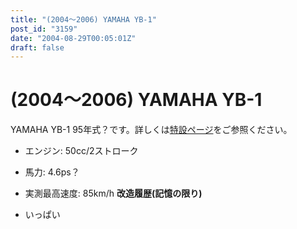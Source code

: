 ```yaml
---
title: "(2004～2006) YAMAHA YB-1"
post_id: "3159"
date: "2004-08-29T00:05:01Z"
draft: false
---
```


# (2004～2006) YAMAHA YB-1

YAMAHA YB-1 95年式？です。詳しくは[特設ページ](/tag/yb-1)をご参照ください。 

  * エンジン: 50cc/2ストローク
  * 馬力: 4.6ps？
  * 実測最高速度: 85km/h
**改造履歴(記憶の限り)**

  * いっぱい
